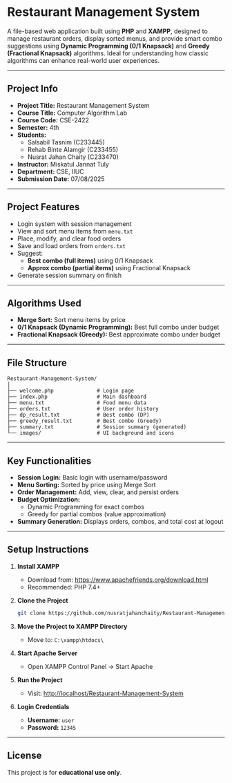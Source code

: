 # Restaurant Management System

A file-based web application built using **PHP** and **XAMPP**, designed to manage restaurant orders, display sorted menus, and provide smart combo suggestions using **Dynamic Programming (0/1 Knapsack)** and **Greedy (Fractional Knapsack)** algorithms. Ideal for understanding how classic algorithms can enhance real-world user experiences.

---

## Project Info

- **Project Title:** Restaurant Management System  
- **Course Title:** Computer Algorithm Lab  
- **Course Code:** CSE-2422  
- **Semester:** 4th  
- **Students:**  
  - Salsabil Tasnim (C233445)  
  - Rehab Binte Alamgir (C233455)  
  - Nusrat Jahan Chaity (C233470)  
- **Instructor:** Miskatul Jannat Tuly  
- **Department:** CSE, IIUC  
- **Submission Date:** 07/08/2025  

---

## Project Features

- Login system with session management
- View and sort menu items from `menu.txt`
- Place, modify, and clear food orders
- Save and load orders from `orders.txt`
- Suggest:
  - **Best combo (full items)** using 0/1 Knapsack
  - **Approx combo (partial items)** using Fractional Knapsack
- Generate session summary on finish

---

## Algorithms Used

- **Merge Sort:** Sort menu items by price
- **0/1 Knapsack (Dynamic Programming):** Best full combo under budget
- **Fractional Knapsack (Greedy):** Best approximate combo under budget

---

## File Structure

```
Restaurant-Management-System/
│
├── welcome.php              # Login page
├── index.php                # Main dashboard
├── menu.txt                 # Food menu data
├── orders.txt               # User order history
├── dp_result.txt            # Best combo (DP)
├── greedy_result.txt        # Best combo (Greedy)
├── summary.txt              # Session summary (generated)
└── images/                  # UI background and icons
```

---

## Key Functionalities

- **Session Login:** Basic login with username/password
- **Menu Sorting:** Sorted by price using Merge Sort
- **Order Management:** Add, view, clear, and persist orders
- **Budget Optimization:**
  - Dynamic Programming for exact combos
  - Greedy for partial combos (value approximation)
- **Summary Generation:** Displays orders, combos, and total cost at logout

---

## Setup Instructions

1. **Install XAMPP**
   - Download from: https://www.apachefriends.org/download.html
   - Recommended: PHP 7.4+

2. **Clone the Project**
   ```bash
   git clone https://github.com/nusratjahanchaity/Restaurant-Management-System.git
   ```

3. **Move the Project to XAMPP Directory**
   - Move to: `C:\xampp\htdocs\`

4. **Start Apache Server**
   - Open XAMPP Control Panel → Start Apache

5. **Run the Project**
   - Visit: [http://localhost/Restaurant-Management-System](http://localhost/Restaurant-Management-System)

6. **Login Credentials**
   - **Username:** `user`  
   - **Password:** `12345`

---

## License

This project is for **educational use only**.
